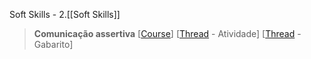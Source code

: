 Soft Skills - 2.[[Soft Skills]]



> **Comunicação assertiva** [[Course](https://app.betrybe.com/course/soft-skills/comunicacao/introducao-a-assertividade/68a4d765-979c-4037-82e8-67beb04cf728/objetivo-de-aprendizagem/e6fc7a01-e034-41a6-a694-3f13eb1bc598?use_case=side_bar)] [[Thread](https://trybecourse.slack.com/archives/C03MSCCRPAQ/p1657733751467079) - Atividade] [[Thread](https://trybecourse.slack.com/archives/C03MSCCRPAQ/p1657737718510859) - Gabarito]